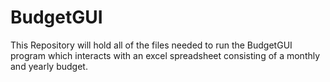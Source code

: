 # BudgetGUI
This Repository will hold all of the files needed to run the BudgetGUI program which interacts with an excel spreadsheet consisting of a monthly and yearly budget.
